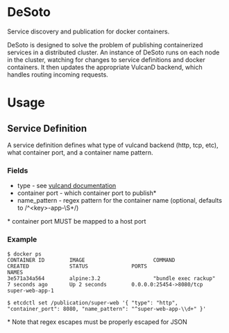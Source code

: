 # DeSoto

Service discovery and publication for docker containers.

DeSoto is designed to solve the problem of publishing containerized services in a distributed cluster. An instance of DeSoto runs on each node in the cluster, watching for changes to service definitions and docker containers. It then updates the appropriate VulcanD backend, which handles routing incoming requests.

# Usage

## Service Definition

A service definition defines what type of vulcand backend (http, tcp, etc), what container port, and a container name pattern.

### Fields

* type - see [vulcand documentation](http://vulcanproxy.com/proxy.html#backends-and-servers)
* container port - which container port to publish*
* name_pattern - regex pattern for the container name (optional, defaults to /^\<key\>-app-\S+/)

\* container port MUST be mapped to a host port

### Example

```shell
$ docker ps
CONTAINER ID        IMAGE                      COMMAND                CREATED             STATUS              PORTS                                             NAMES
3e571a34a564        alpine:3.2                 "bundle exec rackup"   7 seconds ago       Up 2 seconds        0.0.0.0:25454->8080/tcp                           super-web-app-1

$ etcdctl set /publication/super-web '{ "type": "http", "container_port": 8080, "name_pattern": "^super-web-app-\\d+" }'
```

\* Note that regex escapes must be properly escaped for JSON
